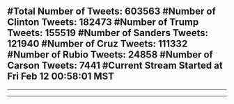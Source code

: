 #Total Number of Tweets: 603563 
#Number of Clinton Tweets: 182473
#Number of Trump Tweets: 155519
#Number of Sanders Tweets: 121940
#Number of Cruz Tweets: 111332
#Number of Rubio Tweets: 24858
#Number of Carson Tweets: 7441
#Current Stream Started at Fri Feb 12 00:58:01 MST
---
---
---
